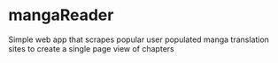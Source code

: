 # mangaReader
Simple web app that scrapes popular user populated manga translation sites to create a single page view of chapters 

